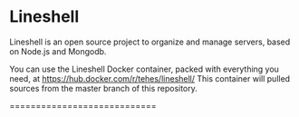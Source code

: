 # Lineshell

Lineshell is an open source project to organize and manage servers, based on Node.js and Mongodb. 

You can use the Lineshell Docker container, packed with everything you need, at https://hub.docker.com/r/tehes/lineshell/ 
This container will pulled sources from the master branch of this repository.

============================
